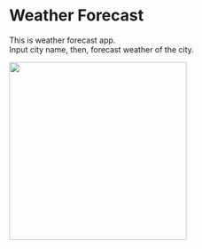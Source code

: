 # Weather Forecast

This is weather forecast app.  
Input city name, then, forecast weather of the city.

<img src="https://user-images.githubusercontent.com/90235702/185769262-e50b9d95-c81a-4e7d-9847-bba4832a3fef.png" width="320">


